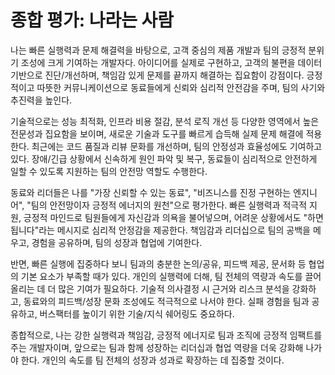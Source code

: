 # 종합 평가: 나라는 사람

나는 빠른 실행력과 문제 해결력을 바탕으로, 고객 중심의 제품 개발과 팀의 긍정적 분위기 조성에 크게 기여하는 개발자다. 아이디어를 실제로 구현하고, 고객의 불편을 데이터 기반으로 진단/개선하며, 책임감 있게 문제를 끝까지 해결하는 집요함이 강점이다. 긍정적이고 따뜻한 커뮤니케이션으로 동료들에게 신뢰와 심리적 안전감을 주며, 팀의 사기와 추진력을 높인다.

기술적으로는 성능 최적화, 인프라 비용 절감, 분석 로직 개선 등 다양한 영역에서 높은 전문성과 집요함을 보이며, 새로운 기술과 도구를 빠르게 습득해 실제 문제 해결에 적용한다. 최근에는 코드 품질과 리뷰 문화를 개선하며, 팀의 안정성과 효율성에도 기여하고 있다. 장애/긴급 상황에서 신속하게 원인 파악 및 복구, 동료들이 심리적으로 안전하게 일할 수 있도록 지원하는 팀의 안전망 역할도 수행한다.

동료와 리더들은 나를 "가장 신뢰할 수 있는 동료", "비즈니스를 진정 구현하는 엔지니어", "팀의 안전망이자 긍정적 에너지의 원천"으로 평가한다. 빠른 실행력과 적극적 지원, 긍정적 마인드로 팀원들에게 자신감과 의욕을 불어넣으며, 어려운 상황에서도 "하면 됩니다"라는 메시지로 심리적 안정감을 제공한다. 책임감과 리더십으로 팀의 공백을 메우고, 경험을 공유하며, 팀의 성장과 협업에 기여한다.

반면, 빠른 실행에 집중하다 보니 팀과의 충분한 논의/공유, 피드백 제공, 문서화 등 협업의 기본 요소가 부족할 때가 있다. 개인의 실행력에 더해, 팀 전체의 역량과 속도를 끌어올리는 데 더 많은 기여가 필요하다. 기술적 의사결정 시 근거와 리스크 분석을 강화하고, 동료와의 피드백/성장 문화 조성에도 적극적으로 나서야 한다. 실패 경험을 팀과 공유하고, 버스팩터를 높이기 위한 기술/지식 쉐어링도 중요하다.

종합적으로, 나는 강한 실행력과 책임감, 긍정적 에너지로 팀과 조직에 긍정적 임팩트를 주는 개발자이며, 앞으로는 팀과 함께 성장하는 리더십과 협업 역량을 더욱 강화해 나가야 한다. 개인의 속도를 팀 전체의 성장과 성과로 확장하는 데 집중할 것이다. 